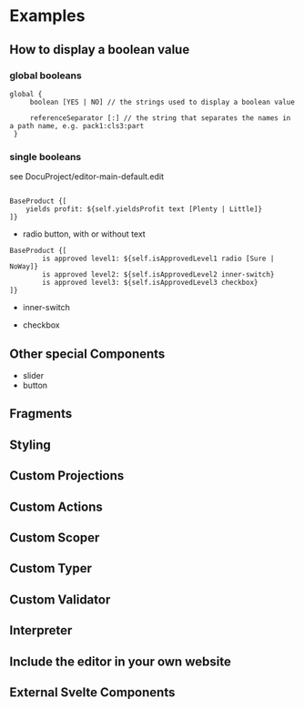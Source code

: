 # Examples

## How to display a boolean value

### global booleans

```freon
global {
     boolean [YES | NO] // the strings used to display a boolean value

     referenceSeparator [:] // the string that separates the names in a path name, e.g. pack1:cls3:part
 }
```

### single booleans

see DocuProject/editor-main-default.edit

```freon

BaseProduct {[
    yields profit: ${self.yieldsProfit text [Plenty | Little]}
]}
```

- radio button, with or without text

```freon
BaseProduct {[
        is approved level1: ${self.isApprovedLevel1 radio [Sure | NoWay]}
        is approved level2: ${self.isApprovedLevel2 inner-switch}
        is approved level3: ${self.isApprovedLevel3 checkbox}
]}
```

- inner-switch

- checkbox

## Other special Components
- slider
- button

## Fragments

## Styling

## Custom Projections

## Custom Actions

## Custom Scoper

## Custom Typer

## Custom Validator

## Interpreter

## Include the editor in your own website

## External Svelte Components

